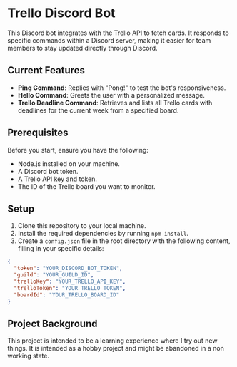 # Trello Discord Bot

This Discord bot integrates with the Trello API to fetch cards. It responds to specific commands within a Discord server, making it easier for team members to stay updated directly through Discord.

## Current Features

- **Ping Command**: Replies with "Pong!" to test the bot's responsiveness.
- **Hello Command**: Greets the user with a personalized message.
- **Trello Deadline Command**: Retrieves and lists all Trello cards with deadlines for the current week from a specified board.

## Prerequisites

Before you start, ensure you have the following:

- Node.js installed on your machine.
- A Discord bot token.
- A Trello API key and token.
- The ID of the Trello board you want to monitor.

## Setup

1. Clone this repository to your local machine.
2. Install the required dependencies by running `npm install`.
3. Create a `config.json` file in the root directory with the following content, filling in your specific details:

```json
{
  "token": "YOUR_DISCORD_BOT_TOKEN",
  "guild": "YOUR_GUILD_ID",
  "trelloKey": "YOUR_TRELLO_API_KEY",
  "trelloToken": "YOUR_TRELLO_TOKEN",
  "boardId": "YOUR_TRELLO_BOARD_ID"
}
```

## Project Background
This project is intended to be a learning experience where I try out new things. It is intended as a hobby project and might be abandoned in a non working state.
